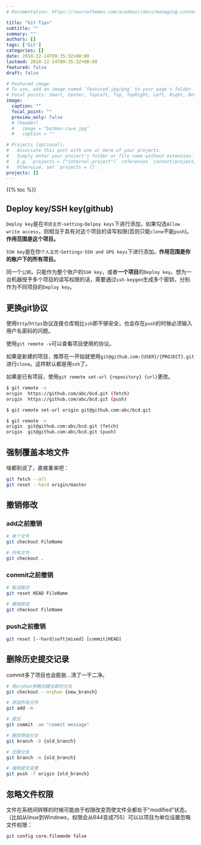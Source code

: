 ```yaml
---
# Documentation: https://sourcethemes.com/academic/docs/managing-content/

title: "Git Tips"
subtitle: ""
summary: ""
authors: []
tags: ['Git']
categories: []
date: 2018-12-14T09:35:32+08:00
lastmod: 2018-12-14T09:35:32+08:00
featured: false
draft: false

# Featured image
# To use, add an image named `featured.jpg/png` to your page's folder.
# Focal points: Smart, Center, TopLeft, Top, TopRight, Left, Right, BottomLeft, Bottom, BottomRight.
image:
  caption: ""
  focal_point: ""
  preview_only: false
  # [header]
  #   image = "batman-cave.jpg"
  #   caption = ""

# Projects (optional).
#   Associate this post with one or more of your projects.
#   Simply enter your project's folder or file name without extension.
#   E.g. `projects = ["internal-project"]` references `content/project/deep-learning/index.md`.
#   Otherwise, set `projects = []`.
projects: []
---
```


{{% toc %}}

## Deploy key/SSH key(github)

`Deploy key`是在`项目主页`-`setting`-`Delpoy keys`下进行添加，如果勾选`Allow write access`，则相当于具有对这个项目的读写权限(否则只能`clone`不能`push`)。**作用范围是这个项目。**

`SSH key`是在你`个人主页`-`Settings`-`SSH and GPG keys`下进行添加。**作用范围是你的账户下的所有项目。**

同一个`公钥`，只能作为整个账户的`SSH key`，或者**一个项目**的`Deploy key`。想为一台机器授予多个项目的读写权限的话，需要通过`ssh-keygen`生成多个密钥，分别作为不同项目的`Deploy key`。

## 更换git协议

使用`http`/`https`协议连接仓库相比`ssh`即不够安全，也会存在`push`的时候必须输入用户名密码的问题。

使用`git remote -v`可以查看项目使用的协议。

如果是新建的项目，推荐在一开始就使用`git@github.com:{USER}/{PROJECT}.git`进行`clone`。这样默认都是用`ssh`了。

如果是已有项目，使用`git remote set-url {repository} {url}`更改。

```bash
$ git remote -v
origin  https://github.com/abc/bcd.git (fetch)
origin  https://github.com/abc/bcd.git (push)

$ git remote set-url origin git@github.com:abc/bcd.git

$ git remote -v
origin  git@github.com:abc/bcd.git (fetch)
origin  git@github.com:abc/bcd.git (push)
```

## 强制覆盖本地文件

啥都别说了，直接重来吧：

```bash
git fetch --all  
git reset --hard origin/master
```

## 撤销修改

### add之前撤销

```bash
# 单个文件
git checkout FileName

# 所有文件
git checkout .
```

### commit之前撤销

```bash
# 取消暂存
git reset HEAD FileName

# 撤销修改
git checkout FileName
```

### push之前撤销

```bash
git reset [--hard|soft|mixed] [commit|HEAD]
```

## 删除历史提交记录

commit多了项目也会膨胀...清了一干二净。

```bash
# 用orphan参数创建全新的分支
git checkout --orphan {new_branch}

# 添加所有文件
git add -A

# 提交
git commit -am "commit message"

# 删除原始分支
git branch -D {old_branch}

# 交换分支
git branch -m {old_branch}

# 强制提交变更
git push -f origin {old_branch}
```

## 忽略文件权限

文件在系统间转移的时候可能由于权限改变而使文件全都处于"modified"状态。（比如从linux到Windows，权限会从644变成755）可以以项目为单位设置忽略文件权限：

```bash
git config core.filemode false
```
